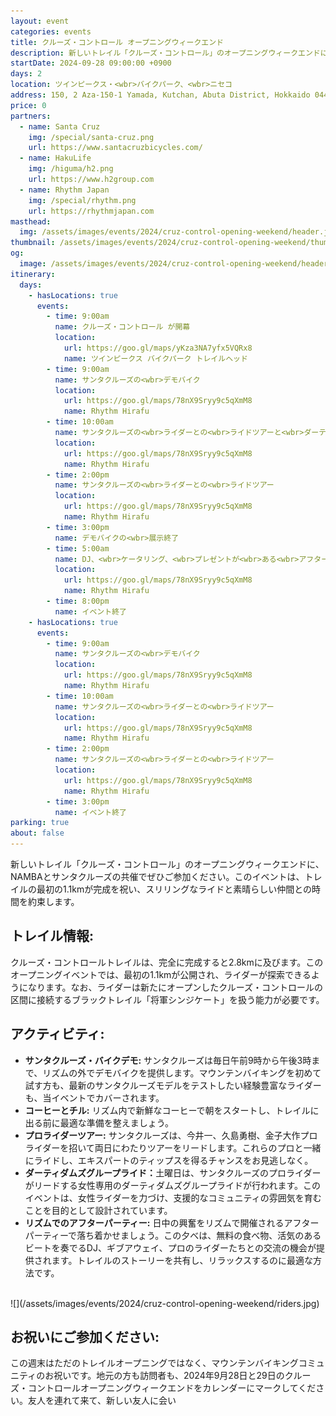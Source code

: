 ```yaml
---
layout: event
categories: events
title: クルーズ・コントロール オープニングウィークエンド
description: 新しいトレイル「クルーズ・コントロール」のオープニングウィークエンドに、NAMBAとサンタクルーズの共催でぜひご参加ください。このイベントは、トレイルの最初の1.1kmが完成を祝い、スリリングなライドと素晴らしい仲間との時間を約束します。
startDate: 2024-09-28 09:00:00 +0900
days: 2
location: ツインピークス・<wbr>バイクパーク、<wbr>ニセコ
address: 150, 2 Aza-150-1 Yamada, Kutchan, Abuta District, Hokkaido 044-0081
price: 0
partners:
  - name: Santa Cruz
    img: /special/santa-cruz.png
    url: https://www.santacruzbicycles.com/
  - name: HakuLife
    img: /higuma/h2.png
    url: https://www.h2group.com
  - name: Rhythm Japan
    img: /special/rhythm.png
    url: https://rhythmjapan.com
masthead:
  img: /assets/images/events/2024/cruz-control-opening-weekend/header.jpg
thumbnail: /assets/images/events/2024/cruz-control-opening-weekend/thumb.jpg
og:
  image: /assets/images/events/2024/cruz-control-opening-weekend/header.jpg
itinerary:
  days:
    - hasLocations: true
      events:
        - time: 9:00am
          name: クルーズ・コントロール が開幕
          location:
            url: https://goo.gl/maps/yKza3NA7yfx5VQRx8
            name: ツインピークス バイクパーク トレイルヘッド
        - time: 9:00am
          name: サンタクルーズの<wbr>デモバイク
          location:
            url: https://goo.gl/maps/78nX9Sryy9c5qXmM8
            name: Rhythm Hirafu
        - time: 10:00am
          name: サンタクルーズの<wbr>ライダーとの<wbr>ライドツアーと<wbr>ダーティダムズライド
          location:
            url: https://goo.gl/maps/78nX9Sryy9c5qXmM8
            name: Rhythm Hirafu
        - time: 2:00pm
          name: サンタクルーズの<wbr>ライダーとの<wbr>ライドツアー
          location:
            url: https://goo.gl/maps/78nX9Sryy9c5qXmM8
            name: Rhythm Hirafu
        - time: 3:00pm
          name: デモバイクの<wbr>展示終了
        - time: 5:00am
          name: DJ、<wbr>ケータリング、<wbr>プレゼントが<wbr>ある<wbr>アフターパーティー
          location:
            url: https://goo.gl/maps/78nX9Sryy9c5qXmM8
            name: Rhythm Hirafu
        - time: 8:00pm
          name: イベント終了
    - hasLocations: true
      events:
        - time: 9:00am
          name: サンタクルーズの<wbr>デモバイク
          location:
            url: https://goo.gl/maps/78nX9Sryy9c5qXmM8
            name: Rhythm Hirafu
        - time: 10:00am
          name: サンタクルーズの<wbr>ライダーとの<wbr>ライドツアー
          location:
            url: https://goo.gl/maps/78nX9Sryy9c5qXmM8
            name: Rhythm Hirafu
        - time: 2:00pm
          name: サンタクルーズの<wbr>ライダーとの<wbr>ライドツアー
          location:
            url: https://goo.gl/maps/78nX9Sryy9c5qXmM8
            name: Rhythm Hirafu
        - time: 3:00pm
          name: イベント終了
parking: true
about: false
---
```

新しい<wbr>トレイル<wbr>「クルーズ・コントロール」の<wbr>オープニングウィークエンドに、<wbr>NAMBAと<wbr>サンタクルーズの<wbr>共催で<wbr>ぜひご参加ください。<wbr>この<wbr>イベントは、<wbr>トレイルの<wbr>最初の<wbr>1.1kmが<wbr>完成を<wbr>祝い、<wbr>スリリングな<wbr>ライドと<wbr>素晴らしい<wbr>仲間との<wbr>時間を<wbr>約束します。

## トレイル情報:

クルーズ・コントロールトレイルは、<wbr>完全に<wbr>完成すると<wbr>2.8kmに<wbr>及びます。<wbr>この<wbr>オープニングイベントでは、<wbr>最初の<wbr>1.1kmが<wbr>公開され、<wbr>ライダーが<wbr>探索できるようになります。<wbr>な<wbr>お、<wbr>ライダーは<wbr>新たに<wbr>オープンした<wbr>クルーズ・コントロールの<wbr>区間に<wbr>接続する<wbr>ブラックトレイル<wbr>「将軍シンジケート」を<wbr>扱う<wbr>能力が<wbr>必要です。

<!-- TRAILFORKS WIDGET START -->
<div class="TrailforksWidgetTrail" data-w="100%" data-h="350px" data-trailid="753804" data-activitytype="1" data-map="1" data-basemap="trailforks" data-elevation="1" data-photos="0" data-title="0" data-info="1" data-trail_opacity="25" data-v="2" data-basicmap="1"></div>

<script type="application/javascript" src="https://es.pinkbike.org/326/sprt/j/trailforks/iframeResizer.min.js"></script>
<script type="text/javascript">
var script = document.createElement("script"); script.setAttribute("src", "https://es.pinkbike.org/ttl-86400/sprt/j/trailforks/widget.js"); document.getElementsByTagName("head")[0].appendChild(script); var widgetCheck = false;
</script>
<!-- TRAILFORKS WIDGET END -->

## アクティビティ:

- <strong >サンタクルーズ・バイクデモ:</strong> サンタクルーズは<wbr>毎日<wbr>午前9時から<wbr>午後3時まで、<wbr>リズムの<wbr>外で<wbr>デモバイクを<wbr>提供します。<wbr>マウンテンバイキングを<wbr>初めて<wbr>試す方も、<wbr>最新の<wbr>サンタクルーズモデルを<wbr>テストしたい<wbr>経験豊富な<wbr>ライダーも、<wbr>当イベントで<wbr>カバーされます。<wbr>
- <strong >コーヒーと<wbr>チル:</strong> リズム内で<wbr>新鮮な<wbr>コーヒーで<wbr>朝を<wbr>スタートし、<wbr>トレイルに<wbr>出る<wbr>前に<wbr>最適な<wbr>準備を<wbr>整えましょう。<wbr>
- <strong >プロライダーツアー:</strong> サンタクルーズは、<wbr>今井一、<wbr>久島勇樹、<wbr>金子大作プロライダーを<wbr>招いて<wbr>両日に<wbr>わたりツアーを<wbr>リードします。<wbr>これらの<wbr>プロと<wbr>一緒に<wbr>ライドし、<wbr>エキスパートの<wbr>ティップスを<wbr>得る<wbr>チャンスを<wbr>お見逃しなく。<wbr>
- <strong >ダーティダムズグループライド：</strong>土曜日は、<wbr>サンタクルーズの<wbr>プロライダーが<wbr>リードする<wbr>女性専用の<wbr>ダーティダムズグループライドが<wbr>行われます。<wbr>この<wbr>イベントは、<wbr>女性ライダーを<wbr>力づけ、<wbr>支援的な<wbr>コミュニティの<wbr>雰囲気を<wbr>育む<wbr>ことを<wbr>目的と<wbr>して<wbr>設計されています。
- <strong >リズムでの<wbr>アフターパーティー:</strong> 日中の<wbr>興奮を<wbr>リズムで<wbr>開催される<wbr>アフターパーティーで<wbr>落ち着かせましょう。<wbr>この<wbr>夕べは、<wbr>無料の<wbr>食べ物、<wbr>活気の<wbr>ある<wbr>ビートを<wbr>奏でる<wbr>DJ、<wbr>ギブアウェイ、<wbr>プロの<wbr>ライダーたちとの<wbr>交流の<wbr>機会が<wbr>提供されます。<wbr>トレイルの<wbr>ストーリーを<wbr>共有し、<wbr>リラックスするのに<wbr>最適な<wbr>方法です。

<br />
![](/assets/images/events/2024/cruz-control-opening-weekend/riders.jpg)

## お祝いに<wbr>ご参加ください<wbr>:

この<wbr>週末は<wbr>ただの<wbr>トレイルオープニングではなく、<wbr>マウンテンバイキングコミュニティの<wbr>お祝いです。<wbr>地元の<wbr>方も<wbr>訪問者も、<wbr>2024年9月28日と<wbr>29日の<wbr>クルーズ・コントロールオープニングウィークエンドを<wbr>カレンダーに<wbr>マークしてください。<wbr>友人を<wbr>連れて<wbr>来て、<wbr>新しい<wbr>友人に<wbr>会い
